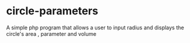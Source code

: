 # circle-parameters
A simple php program that allows a user to input radius and displays the circle's area , parameter and volume
